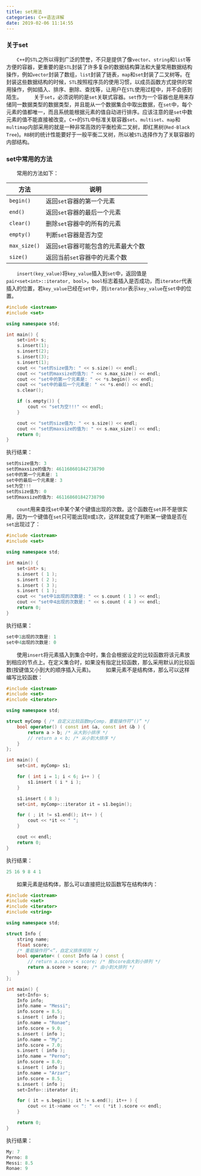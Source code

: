 ```yaml
---
title: set用法
categories: C++语法详解
date: 2019-02-06 11:14:55
---
```

### 关于set

&emsp;&emsp;`C++`的`STL`之所以得到广泛的赞誉，不只是提供了像`vector`、`string`和`list`等方便的容器，更重要的是`STL`封装了许多复杂的数据结构算法和大量常用数据结构操作，例如`vector`封装了数组，`list`封装了链表，`map`和`set`封装了二叉树等。在封装这些数据结构的时候，`STL`按照程序员的使用习惯，以成员函数方式提供的常用操作，例如插入、排序、删除、查找等，让用户在`STL`使用过程中，并不会感到陌生。<!--more-->
&emsp;&emsp;关于`set`，必须说明的是`set`关联式容器。`set`作为一个容器也是用来存储同一数据类型的数据类型，并且能从一个数据集合中取出数据，在`set`中，每个元素的值都唯一，而且系统能根据元素的值自动进行排序。应该注意的是`set`中数元素的值不能直接被改变。`C++`的`STL`中标准关联容器`set`、`multiset`、`map`和`multimap`内部采用的就是一种非常高效的平衡检索二叉树，即红黑树(`Red-Black Tree`)。`RB`树的统计性能要好于一般平衡二叉树，所以被`STL`选择作为了关联容器的内部结构。

### set中常用的方法

&emsp;&emsp;常用的方法如下：

方法         | 说明
-------------|-----
`begin()`    | 返回`set`容器的第一个元素
`end()`      | 返回`set`容器的最后一个元素
`clear()`    | 删除`set`容器中的所有的元素
`empty()`    | 判断`set`容器是否为空
`max_size()` | 返回`set`容器可能包含的元素最大个数
`size()`     | 返回当前`set`容器中的元素个数

&emsp;&emsp;`insert(key_value)`将`key_value`插入到`set`中，返回值是`pair<set<int>::iterator, bool>`，`bool`标志着插入是否成功，而`iterator`代表插入的位置，若`key_value`已经在`set`中，则`iterator`表示`key_value`在`set`中的位置。

``` cpp
#include <iostream>
#include <set>

using namespace std;

int main() {
    set<int> s;
    s.insert(1);
    s.insert(2);
    s.insert(3);
    s.insert(1);
    cout << "set的size值为: " << s.size() << endl;
    cout << "set的maxsize的值为: " << s.max_size() << endl;
    cout << "set中的第一个元素是: " << *s.begin() << endl;
    cout << "set中的最后一个元素是: " << *s.end() << endl;
    s.clear();

    if (s.empty()) {
        cout << "set为空!!!" << endl;
    }

    cout << "set的size值为: " << s.size() << endl;
    cout << "set的maxsize的值为: " << s.max_size() << endl;
    return 0;
}
```

执行结果：

``` cpp
set的size值为: 3
set的maxsize的值为: 461168601842738790
set中的第一个元素是: 1
set中的最后一个元素是: 3
set为空!!!
set的size值为: 0
set的maxsize的值为: 461168601842738790
```

&emsp;&emsp;`count`用来查找`set`中某个某个键值出现的次数。这个函数在`set`并不是很实用，因为一个键值在`set`只可能出现`0`或`1`次，这样就变成了判断某一键值是否在`set`出现过了：

``` cpp
#include <iostream>
#include <set>

using namespace std;

int main() {
    set<int> s;
    s.insert ( 1 );
    s.insert ( 2 );
    s.insert ( 3 );
    s.insert ( 1 );
    cout << "set中1出现的次数是: " << s.count ( 1 ) << endl;
    cout << "set中4出现的次数是: " << s.count ( 4 ) << endl;
    return 0;
}
```

执行结果：

``` cpp
set中1出现的次数是: 1
set中4出现的次数是: 0
```

&emsp;&emsp;使用`insert`将元素插入到集合中时，集合会根据设定的比较函数将该元素放到相应的节点上。在定义集合时，如果没有指定比较函数，那么采用默认的比较函数(按键值又小到大的顺序插入元素)。
&emsp;&emsp;如果元素不是结构体，那么可以这样编写比较函数：

``` cpp
#include <iostream>
#include <set>
#include <iterator>

using namespace std;

struct myComp { /* 自定义比较函数myComp，重载操作符“()” */
    bool operator() ( const int &a, const int &b ) {
        return a > b; /* 从大到小排序 */
        // return a < b; /* 从小到大排序 */
    }
};

int main() {
    set<int, myComp> s1;

    for ( int i = 1; i < 6; i++ ) {
        s1.insert ( i * i );
    }

    s1.insert ( 8 );
    set<int, myComp>::iterator it = s1.begin();

    for ( ; it != s1.end(); it++ ) {
        cout << *it << " ";
    }

    cout << endl;
    return 0;
}
```

执行结果：

``` cpp
25 16 9 8 4 1
```

&emsp;&emsp;如果元素是结构体，那么可以直接把比较函数写在结构体内：

``` cpp
#include <iostream>
#include <set>
#include <iterator>
#include <string>

using namespace std;

struct Info {
    string name;
    float score;
    /* 重载操作符“<”，自定义排序规则 */
    bool operator< ( const Info &a ) const {
        // return a.score < score; /* 按score由大到小排列 */
        return a.score > score; /* 由小到大排列 */
    }
};

int main() {
    set<Info> s;
    Info info;
    info.name = "Messi";
    info.score = 8.5;
    s.insert ( info );
    info.name = "Ronae";
    info.score = 9.0;
    s.insert ( info );
    info.name = "My";
    info.score = 7.0;
    s.insert ( info );
    info.name = "Perno";
    info.score = 8.0;
    s.insert ( info );
    info.name = "Arzar";
    info.score = 8.5;
    s.insert ( info );
    set<Info>::iterator it;

    for ( it = s.begin(); it != s.end(); it++ ) {
        cout << it->name << ": " << ( *it ).score << endl;
    }

    return 0;
}
```

执行结果：

``` cpp
My: 7
Perno: 8
Messi: 8.5
Ronae: 9
```
